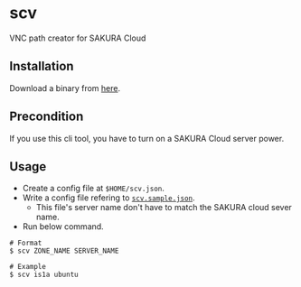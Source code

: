 # scv

VNC path creator for SAKURA Cloud

## Installation

Download a binary from [here](https://github.com/blp1526/scv/releases).

## Precondition

If you use this cli tool, you have to turn on a SAKURA Cloud server power.

## Usage

* Create a config file at `$HOME/scv.json`.
* Write a config file refering to [`scv.sample.json`](scv.sample.json).
  * This file's server name don't have to match the SAKURA cloud sever name.
* Run below command.

```
# Format
$ scv ZONE_NAME SERVER_NAME

# Example
$ scv is1a ubuntu
```
